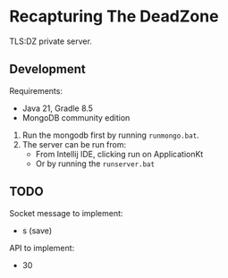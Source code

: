 # Recapturing The DeadZone

TLS:DZ private server.

## Development

Requirements:
- Java 21, Gradle 8.5
- MongoDB community edition

1. Run the mongodb first by running `runmongo.bat`.
2. The server can be run from:
    - From Intellij IDE, clicking run on ApplicationKt
    - Or by running the `runserver.bat`

## TODO

Socket message to implement:
- s (save)

API to implement:
- 30
